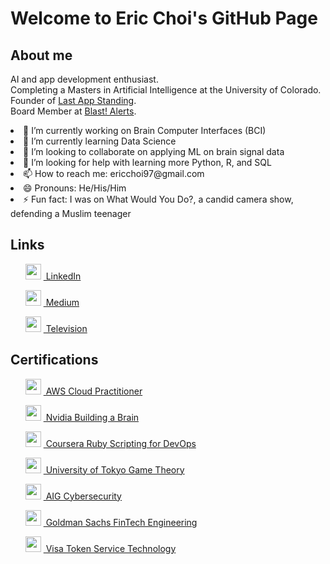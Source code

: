 <!DOCTYPE html>
<html>
<body>
  <h1>Welcome to Eric Choi's GitHub Page</h1>
  
  <h2>About me</h2>
  <p> AI and app development enthusiast.
  <br> Completing a Masters in Artificial Intelligence at the University of Colorado.
  <br> Founder of <a href="https://www.lastappstanding.com">Last App Standing</a>.
  <br> Board Member at <a href="https://www.blastalerts.com">Blast! Alerts</a>. </p>
  
  <li> 🔭 I’m currently working on Brain Computer Interfaces (BCI)</li>
  <li> 🌱 I’m currently learning Data Science </li>
  <li> 👯 I’m looking to collaborate on applying ML on brain signal data </li>
  <li> 🤔 I’m looking for help with learning more Python, R, and SQL </li>
  <li> 📫 How to reach me: ericchoi97@gmail.com </li>
  <li> 😄 Pronouns: He/His/Him </li>
  <li> ⚡ Fun fact: I was on What Would You Do?, a candid camera show, defending a Muslim teenager </li>
  
  <h2>Links</h2>
  <ul>
    <p>  <img src="https://cdn-icons-png.flaticon.com/512/174/174857.png" width="25" height="25"/> <a href="https://www.linkedin.com/in/ericchoi97"> &nbsp;LinkedIn</a> </p>
    <p>  <img src="https://media.licdn.com/dms/image/C4D0BAQEv0xgEe3MJ2w/company-logo_100_100/0/1602698792035?e=1681344000&v=beta&t=rAT7L4I-4A54GkKAGfCHojkaCF9vjvvCtmiANhAiokk" width="25" height="25"/> <a href="https://medium.com/@ericchoi97"> &nbsp;Medium</a> </p>
    <p>  <img src="https://media.licdn.com/dms/image/C4D0BAQHL3csm5qekjA/company-logo_100_100/0/1670169572808?e=1681344000&v=beta&t=MWNYSkQFjhZcvsTBgiTW_nbxXoayjm3yXB2Kt4cgEWY" width="25" height="25"/> <a href="https://www.youtube.com/watch?v=6i_8ZWBE-5U&t=340s"> &nbsp;Television</a> </p>
    </ul>
  
  <h2>Certifications</h2>
  <ul>
        <p> <img src="https://media.licdn.com/dms/image/C560BAQER_QnUTXrPJw/company-logo_100_100/0/1670264050886?e=1681344000&v=beta&t=XlT5SLnB7GvKrx3ZdhYxsiGtPYjFTWy8ZXMospDPvVA" width="25" height="25"/> <a href="https://www.credly.com/badges/d535351e-914d-43de-987a-0fead11934bd/public_url"> &nbsp;AWS Cloud Practitioner</a> </p>
        <p> <img src="https://media.licdn.com/dms/image/C560BAQFDs6GbpvE3zA/company-logo_100_100/0/1561949205873?e=1681344000&v=beta&t=nNhvydMPJxLBMjT1n1Y7i1u3x2--wIwZSpfcoRftayc" width="25" height="25"/> <a href="https://courses.nvidia.com/courses/course-v1:DLI+T-FX-01+V1/"> &nbsp;Nvidia Building a Brain</a> </p>
        <p> <img src="https://media.licdn.com/dms/image/C560BAQG24u4DKpQ5dQ/company-logo_100_100/0/1519872880167?e=1681344000&v=beta&t=opZ0ai-X9u1EGESk4LPVh_vZrGIuRZRiSL6G0Vv9Rak" width="25" height="25"/> <a href="https://www.coursera.org/account/accomplishments/verify/GPU7PESPBF2D"> &nbsp;Coursera Ruby Scripting for DevOps</a> </p>
        <p> <img src="https://d3njjcbhbojbot.cloudfront.net/api/utilities/v1/imageproxy/http://coursera-university-assets.s3.amazonaws.com/ea/ab4480573711e79d53b720f11cb18f/UTlogo_square_bgtransparent.png?auto=format%2Ccompress&dpr=1&w=56px&h=56px&auto=format%2Ccompress&dpr=2&w=&h=" width="25" height="25"/> <a href="https://www.coursera.org/account/accomplishments/certificate/WUPQEY427D3P"> &nbsp;University of Tokyo Game Theory</a> </p>
            <p> <img src="https://media.licdn.com/dms/image/C560BAQGdmJtHAi_-6A/company-logo_100_100/0/1656686341818?e=1681344000&v=beta&t=AMlW8urQWLpMLWMRs5iOP_k-J8cdYkoTK0bcbYLzLlg" width="25" height="25"/> <a href="https://forage-uploads-prod.s3.amazonaws.com/completion-certificates/aig/2ZFnEGEDKTQMtEv9C_AIG_9aYi24J9ENAoCCPoY_1670457540288_completion_certificate.pdf"> &nbsp;AIG Cybersecurity</a> </p>
            <p> <img src="https://media.licdn.com/dms/image/C4E0BAQHm5bYK6emQSg/company-logo_100_100/0/1595518030728?e=1681344000&v=beta&t=XOHoNN5qqGCaw01s9J8rAqxRiciBcZDsVCDhEmyreuM" width="25" height="25"/> <a href="https://forage-uploads-prod.s3.amazonaws.com/completion-certificates/Goldman%20Sachs/NPdeQ43o8P9HJmJzg_Goldman%20Sachs_9aYi24J9ENAoCCPoY_1670312737261_completion_certificate.pdf"> &nbsp;Goldman Sachs FinTech Engineering</a> </p>
            <p> <img src="https://media.licdn.com/dms/image/C560BAQEP8_eM4zW8bw/company-logo_100_100/0/1626865473807?e=1681344000&v=beta&t=Ao9f6vaxGOjjvsLzntbsEseyLvLf7h_f6UVvkvSXaUU" width="25" height="25"/> <a href="https://forage-uploads-prod.s3.amazonaws.com/completion-certificates/visa/8ebZgyZyLA6h5gyqt_Visa_9aYi24J9ENAoCCPoY_1670390094861_completion_certificate.pdf"> &nbsp;Visa Token Service Technology</a> </p>
  </ul>
  
</body>

</html>
